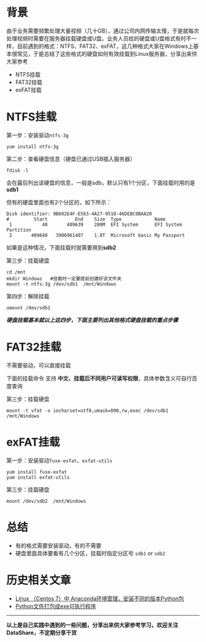 # 背景
由于业务需要频繁处理大量视频（几十GB），通过公司内网传输太慢，于是就每次处理视频时需要在服务器挂载硬盘或U盘。业务人员给的硬盘或U盘格式有时不一样，目前遇到的格式：NTFS、FAT32、exFAT，这几种格式大家在Windows上基本很常见，于是总结了这些格式的硬盘如何有效挂载到Linux服务器，分享出来供大家参考
- NTFS挂载
- FAT32挂载
- exFAT挂载

# NTFS挂载
第一步：安装驱动`ntfs-3g`
```shell
yum install ntfs-3g
```
第二步：查看硬盘信息（硬盘已通过USB插入服务器）
```shell
fdisk -l 
```
会在最后列出该硬盘的信息，一般是sdb，默认只有1个分区，下面挂载时用的是**sdb1**

但有的硬盘里面也有2个分区的，如下所示：
```shell
Disk identifier: 9B602E4F-E563-4A27-9510-46DEBC0BAA20
#         Start          End    Size  Type            Name
 1           40       409639    200M  EFI System      EFI System Partition
 2       409640   3906961407    1.8T  Microsoft basic My Passport
```
如果是这种情况，下面挂载时就需要用到**sdb2**

第三步：挂载硬盘
```shell
cd /mnt
mkdir Windows   #挂载时一定要提前创建好该文件夹
mount -t ntfs-3g /dev/sdb1  /mnt/Windows
```
第四步：解除挂载
```shell
umount /dev/sdb1
```

***硬盘挂载基本就以上这四步，下面主要列出其他格式硬盘挂载的重点步骤***

# FAT32挂载
不需要驱动，可以直接挂载

下面的挂载命令 支持 **中文、挂载后不同用户可读写权限**，具体参数含义可自行百度查询

第三步：挂载硬盘
```shell
mount -t vfat -o iocharset=utf8,umask=000,rw,exec /dev/sdb1 /mnt/Windows
```
# exFAT挂载
第一步：安装驱动`fuse-exfat`、`exfat-utils`
```shell
yum install fuse-exfat
yum install exfat-utils
```
第三步：挂载硬盘
```shell
mount /dev/sdb2  /mnt/Windows
```
# 总结
- 有的格式需要安装驱动，有的不需要
- 硬盘里面具体要看有几个分区，挂载时指定分区号 `sdb1` or `sdb2`

# 历史相关文章
- [Linux （Centos 7）中 Anaconda环境管理，安装不同的版本Python包](./Linux-（Centos-7）中-Anaconda环境管理，安装不同的版本Python包.md)
- [Python文件打包成exe可执行程序](../Python基础库/Python文件打包成exe可执行程序.md)
**************************************************************************
**以上是自己实践中遇到的一些问题，分享出来供大家参考学习，欢迎关注DataShare，不定期分享干货**
